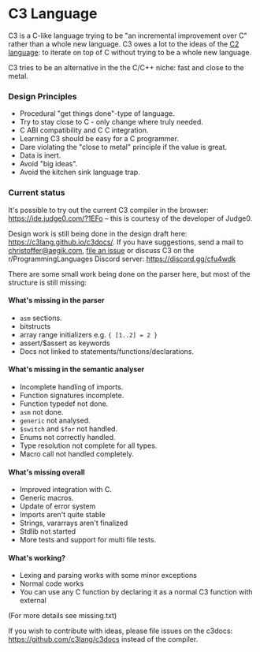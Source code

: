 # C3 Language

C3 is a C-like language trying to be "an incremental improvement over C" rather than a whole new language. 
C3 owes a lot to the ideas of the [C2 language](http://c2lang.org): to iterate on top of C without trying to be a 
whole new language.

C3 tries to be an alternative in the the C/C++ niche: fast and close to the metal.

### Design Principles
- Procedural "get things done"-type of language.
- Try to stay close to C - only change where truly needed.
- C ABI compatibility and C C integration.
- Learning C3 should be easy for a C programmer.
- Dare violating the "close to metal" principle if the value is great.
- Data is inert.
- Avoid "big ideas".
- Avoid the kitchen sink language trap.

### Current status

It's possible to try out the current C3 compiler in the browser: https://ide.judge0.com/?1EFo – this is courtesy of the
developer of Judge0. 

Design work is still being done in the design draft here: https://c3lang.github.io/c3docs/. If you have suggestions, send a mail to [christoffer@aegik.com](mailto:christoffer@aegik.com), [file an issue](https://github.com/c3lang/c3c/issues) or discuss C3 on the r/ProgrammingLanguages Discord server: https://discord.gg/cfu4wdk

There are some small work being done on the parser here, but most of the structure is still missing:

#### What's missing in the parser

- `asm` sections.
- bitstructs
- array range initializers e.g. `{ [1..2] = 2 }`
- assert/$assert as keywords
- Docs not linked to statements/functions/declarations.

#### What's missing in the semantic analyser

- Incomplete handling of imports.
- Function signatures incomplete.
- Function typedef not done.
- `asm` not done.
- `generic` not analysed.
- `$switch` and `$for` not handled.
- Enums not correctly handled.
- Type resolution not complete for all types.
- Macro call not handled completely.

#### What's missing overall

- Improved integration with C.
- Generic macros.
- Update of error system
- Imports aren't quite stable
- Strings, vararrays aren't finalized
- Stdlib not started
- More tests and support for multi file tests.

#### What's working?

- Lexing and parsing works with some minor exceptions
- Normal code works
- You can use any C function by declaring it as a normal C3 function with external 

(For more details see missing.txt)

If you wish to contribute with ideas, please file issues on the c3docs: https://github.com/c3lang/c3docs instead of the compiler.
